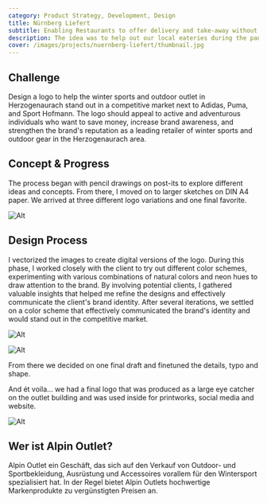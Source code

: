 ```yaml
---
category: Product Strategy, Development, Design
title: Nürnberg Liefert
subtitle: Enabling Restaurants to offer delivery and take-away without the need for a own website.
description: The idea was to help out our local eateries during the pandemic, but we weren't really keen on relying solely on delivery services. Unfortunately, some of our go-to spots didn't have the means to do their own deliveries. So, I thought of creating a hub for hungry folks to easily find nearby restaurants, while also sparing these restaurants the trouble of having to manage their own websites (if they even have one).
cover: /images/projects/nuernberg-liefert/thumbnail.jpg
---
```


## Challenge

Design a logo to help the winter sports and outdoor outlet in Herzogenaurach stand out in a competitive market next to Adidas, Puma, and Sport Hofmann. The logo should appeal to active and adventurous individuals who want to save money, increase brand awareness, and strengthen the brand's reputation as a leading retailer of winter sports and outdoor gear in the Herzogenaurach area.

## Concept & Progress

The process began with pencil drawings on post-its to explore different ideas and concepts. From there, I moved on to larger sketches on DIN A4 paper. We arrived at three different logo variations and one final favorite.

![Alt](/images/projects/alpin-outlet/sketch-overview.jpg 'image title')

## Design Process

I vectorized the images to create digital versions of the logo. During this phase, I worked closely with the client to try out different color schemes, experimenting with various combinations of natural colors and neon hues to draw attention to the brand. By involving potential clients, I gathered valuable insights that helped me refine the designs and effectively communicate the client's brand identity. After several iterations, we settled on a color scheme that effectively communicated the brand's identity and would stand out in the competitive market.

![Alt](/images/projects/alpin-outlet/design-overview.jpg 'image title')

![Alt](/images/projects/alpin-outlet/design-exploration.jpg 'image title')

From there we decided on one final draft and finetuned the details, typo and shape.

And ét voila... we had a final logo that was produced as a large eye catcher on the outlet building and was used inside for printworks, social media and website.

![Alt](/images/projects/alpin-outlet/results-overview.jpg 'image title')

## Wer ist Alpin Outlet?

Alpin Outlet ein Geschäft, das sich auf den Verkauf von Outdoor- und Sportbekleidung, Ausrüstung und Accessoires vorallem für den Wintersport spezialisiert hat. In der Regel bietet Alpin Outlets hochwertige Markenprodukte zu vergünstigten Preisen an.
